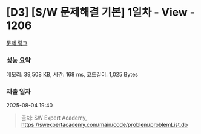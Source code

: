 # [D3] [S/W 문제해결 기본] 1일차 - View - 1206 

[문제 링크](https://swexpertacademy.com/main/code/problem/problemDetail.do?contestProbId=AV134DPqAA8CFAYh) 

### 성능 요약

메모리: 39,508 KB, 시간: 168 ms, 코드길이: 1,025 Bytes

### 제출 일자

2025-08-04 19:40



> 출처: SW Expert Academy, https://swexpertacademy.com/main/code/problem/problemList.do